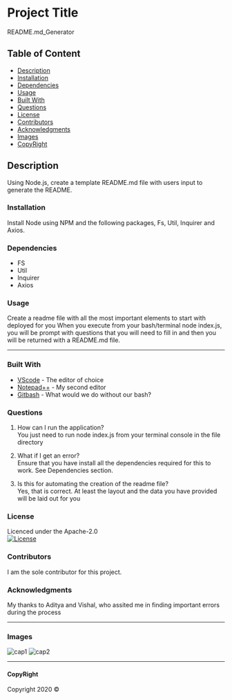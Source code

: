 # Project Title

README.md_Generator

## Table of Content

- [Description](#description)
- [Installation](#installation)
- [Dependencies](#dependencies)
- [Usage](#usage)
- [Built With](#built-with)
- [Questions](#questions)
- [License](#license)
- [Contributors](#contributors)
- [Acknowledgments](#acknowledgments)
- [Images](#images)
- [CopyRight](#copyright)

## Description

Using Node.js, create a template README.md file with users input to generate the README.

### Installation

Install Node using NPM and the following packages,
Fs, Util, Inquirer and Axios.

### Dependencies

- FS
- Util
- Inquirer
- Axios

### Usage

Create a readme file with all the most important elements to start with deployed for you
When you execute from your bash/terminal node index.js, you will be prompt with
questions that you will need to fill in and then you will be returned with a README.md file.

---

### Built With

- [VScode](https://code.visualstudio.com/) - The editor of choice
- [Notepad++](https://notepad-plus-plus.org/) - My second editor
- [Gitbash](https://gitforwindows.org/) - What would we do without our bash?

### Questions

1. How can I run the application?  
You just need to run node index.js from your terminal console in the file directory

2. What if I get an error?  
Ensure that you have install all the dependencies required for this to work. See Dependencies section.

3. Is this for automating the creation of the readme file?  
Yes, that is correct. At least the layout and the data you have provided will be laid out for you

### License

Licenced under the Apache-2.0  
[![License](https://img.shields.io/badge/License-Apache%202.0-blue.svg)](https://opensource.org/licenses/Apache-2.0)

### Contributors

I am the sole contributor for this project.

### Acknowledgments

My thanks to Aditya and Vishal, who assited me in finding important errors during the process

---

### Images

![cap1](https://user-images.githubusercontent.com/54227198/79687195-cfb30300-8288-11ea-8cac-b1046aab09c4.jpg)
![cap2](https://user-images.githubusercontent.com/54227198/79687196-d0e43000-8288-11ea-9b7f-75a60bb143b0.jpg)

---

#### CopyRight

Copyright 2020 &copy;
